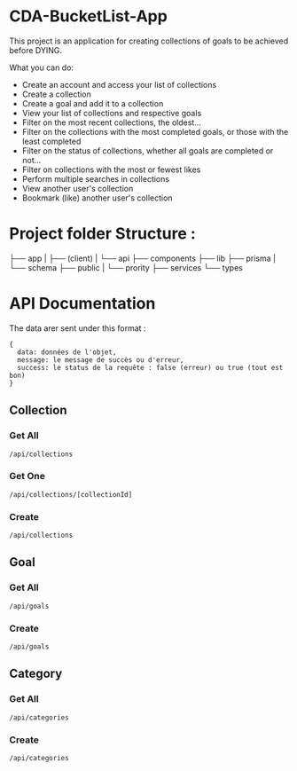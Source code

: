 # CDA-BucketList-App

This project is an application for creating collections of goals to be achieved before DYING.

What you can do:
- Create an account and access your list of collections
- Create a collection
- Create a goal and add it to a collection
- View your list of collections and respective goals
- Filter on the most recent collections, the oldest...
- Filter on the collections with the most completed goals, or those with the least completed 
- Filter on the status of collections, whether all goals are completed or not...
- Filter on collections with the most or fewest likes
- Perform multiple searches in collections
- View another user's collection
- Bookmark (like) another user's collection

# Project folder Structure :

├── app
|  ├── (client)
|  └── api
├── components
├── lib
├── prisma
|  └── schema
├── public
|  └── prority
├── services
└── types

# API Documentation

The data arer sent under this format : 
```
{
  data: données de l'objet,
  message: le message de succès ou d'erreur,
  success: le status de la requête : false (erreur) ou true (tout est bon)
}
```

## Collection

### Get All
```
/api/collections
```

### Get One
```
/api/collections/[collectionId]
```

### Create
```
/api/collections
```

## Goal

### Get All
```
/api/goals
```

### Create
```
/api/goals
```

## Category

### Get All
```
/api/categories
```

### Create
```
/api/categories
```
